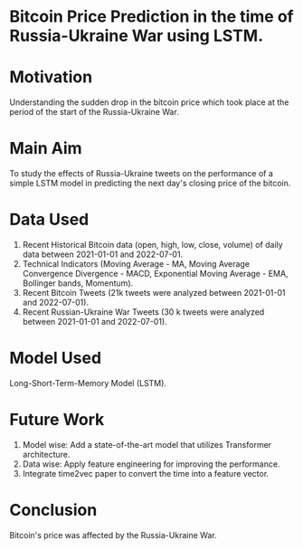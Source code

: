 # Bitcoin Price Prediction in the time of Russia-Ukraine War using LSTM.

# Motivation
Understanding the sudden drop in the bitcoin price which took place at the period of the start of the Russia-Ukraine War.

# Main Aim
To study the effects of Russia-Ukraine tweets on the performance of a simple LSTM model in predicting the next day's closing price of the bitcoin.

# Data Used
1. Recent Historical Bitcoin data (open, high, low, close, volume) of daily data between 2021-01-01 and 2022-07-01.
2. Technical Indicators (Moving Average - MA, Moving Average Convergence Divergence - MACD, Exponential Moving Average - EMA, Bollinger bands, Momentum).
3. Recent Bitcoin Tweets (21k tweets were analyzed between 2021-01-01 and 2022-07-01).
4. Recent Russian-Ukraine War Tweets (30 k tweets were analyzed between 2021-01-01 and 2022-07-01).

# Model Used
Long-Short-Term-Memory Model (LSTM).

# Future Work
1. Model wise: Add a state-of-the-art model that utilizes Transformer architecture.
2. Data wise: Apply feature engineering for improving the performance.
3. Integrate time2vec paper to convert the time into a feature vector.

# Conclusion
Bitcoin's price was affected by the Russia-Ukraine War.
